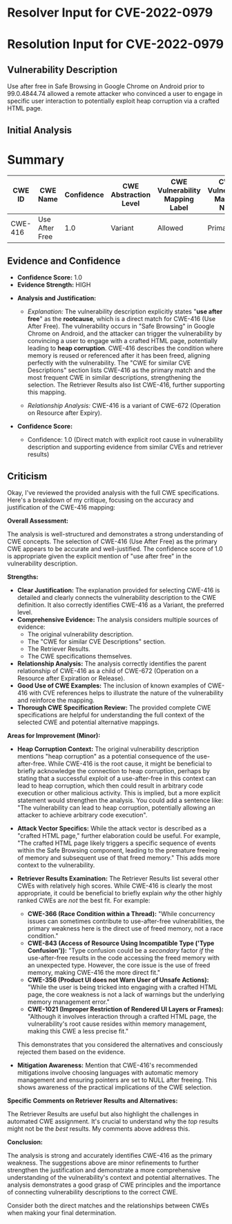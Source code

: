 # Resolver Input for CVE-2022-0979

# Resolution Input for CVE-2022-0979

## Vulnerability Description
Use after free in Safe Browsing in Google Chrome on Android prior to 99.0.4844.74 allowed a remote attacker who convinced a user to engage in specific user interaction to potentially exploit heap corruption via a crafted HTML page.

## Initial Analysis
# Summary
| CWE ID | CWE Name | Confidence | CWE Abstraction Level | CWE Vulnerability Mapping Label | CWE-Vulnerability Mapping Notes |
|---|---|---|---|---|---|
| CWE-416 | Use After Free | 1.0 | Variant | Allowed | Primary CWE |

## Evidence and Confidence

*   **Confidence Score:** 1.0
*   **Evidence Strength:** HIGH

- **Analysis and Justification:**  
  - *Explanation:* The vulnerability description explicitly states "**use after free**" as the **rootcause**, which is a direct match for CWE-416 (Use After Free). The vulnerability occurs in "Safe Browsing" in Google Chrome on Android, and the attacker can trigger the vulnerability by convincing a user to engage with a crafted HTML page, potentially leading to **heap corruption**. CWE-416 describes the condition where memory is reused or referenced after it has been freed, aligning perfectly with the vulnerability. The "CWE for similar CVE Descriptions" section lists CWE-416 as the primary match and the most frequent CWE in similar descriptions, strengthening the selection. The Retriever Results also list CWE-416, further supporting this mapping.

  - *Relationship Analysis:* CWE-416 is a variant of CWE-672 (Operation on Resource after Expiry).

- **Confidence Score:**  
  - Confidence: 1.0 (Direct match with explicit root cause in vulnerability description and supporting evidence from similar CVEs and retriever results)

## Criticism
Okay, I've reviewed the provided analysis with the full CWE specifications. Here's a breakdown of my critique, focusing on the accuracy and justification of the CWE-416 mapping:

**Overall Assessment:**

The analysis is well-structured and demonstrates a strong understanding of CWE concepts. The selection of CWE-416 (Use After Free) as the primary CWE appears to be accurate and well-justified. The confidence score of 1.0 is appropriate given the explicit mention of "use after free" in the vulnerability description.

**Strengths:**

*   **Clear Justification:** The explanation provided for selecting CWE-416 is detailed and clearly connects the vulnerability description to the CWE definition. It also correctly identifies CWE-416 as a Variant, the preferred level.
*   **Comprehensive Evidence:** The analysis considers multiple sources of evidence:
    *   The original vulnerability description.
    *   The "CWE for similar CVE Descriptions" section.
    *   The Retriever Results.
    *   The CWE specifications themselves.
*   **Relationship Analysis:** The analysis correctly identifies the parent relationship of CWE-416 as a child of CWE-672 (Operation on a Resource after Expiration or Release).
*   **Good Use of CWE Examples:** The inclusion of known examples of CWE-416 with CVE references helps to illustrate the nature of the vulnerability and reinforce the mapping.
*   **Thorough CWE Specification Review:** The provided complete CWE specifications are helpful for understanding the full context of the selected CWE and potential alternative mappings.

**Areas for Improvement (Minor):**

*   **Heap Corruption Context:** The original vulnerability description mentions "heap corruption" as a potential consequence of the use-after-free. While CWE-416 is the root cause, it might be beneficial to briefly acknowledge the connection to heap corruption, perhaps by stating that a successful exploit of a use-after-free in this context can lead to heap corruption, which then could result in arbitrary code execution or other malicious activity. This is implied, but a more explicit statement would strengthen the analysis.  You could add a sentence like: "The vulnerability can lead to heap corruption, potentially allowing an attacker to achieve arbitrary code execution".
*   **Attack Vector Specifics:** While the attack vector is described as a "crafted HTML page," further elaboration could be useful. For example, "The crafted HTML page likely triggers a specific sequence of events within the Safe Browsing component, leading to the premature freeing of memory and subsequent use of that freed memory." This adds more context to the vulnerability.
*   **Retriever Results Examination:** The Retriever Results list several other CWEs with relatively high scores. While CWE-416 is clearly the most appropriate, it could be beneficial to briefly explain *why* the other highly ranked CWEs are *not* the best fit. For example:
    *   **CWE-366 (Race Condition within a Thread):** "While concurrency issues can sometimes contribute to use-after-free vulnerabilities, the primary weakness here is the direct use of freed memory, not a race condition."
    *   **CWE-843 (Access of Resource Using Incompatible Type ('Type Confusion')):** "Type confusion could be a *secondary* factor *if* the use-after-free results in the code accessing the freed memory with an unexpected type. However, the core issue is the use of freed memory, making CWE-416 the more direct fit."
    *   **CWE-356 (Product UI does not Warn User of Unsafe Actions):** "While the user is being tricked into engaging with a crafted HTML page, the core weakness is not a lack of warnings but the underlying memory management error."
    *   **CWE-1021 (Improper Restriction of Rendered UI Layers or Frames):** "Although it involves interaction through a crafted HTML page, the vulnerability's root cause resides within memory management, making this CWE a less precise fit."

    This demonstrates that you considered the alternatives and consciously rejected them based on the evidence.
*   **Mitigation Awareness:** Mention that CWE-416's recommended mitigations involve choosing languages with automatic memory management and ensuring pointers are set to NULL after freeing. This shows awareness of the practical implications of the CWE selection.

**Specific Comments on Retriever Results and Alternatives:**

The Retriever Results are useful but also highlight the challenges in automated CWE assignment. It's crucial to understand why the *top* results might not be the *best* results. My comments above address this.

**Conclusion:**

The analysis is strong and accurately identifies CWE-416 as the primary weakness. The suggestions above are minor refinements to further strengthen the justification and demonstrate a more comprehensive understanding of the vulnerability's context and potential alternatives. The analysis demonstrates a good grasp of CWE principles and the importance of connecting vulnerability descriptions to the correct CWE.

Consider both the direct matches and the relationships between CWEs
when making your final determination.
        